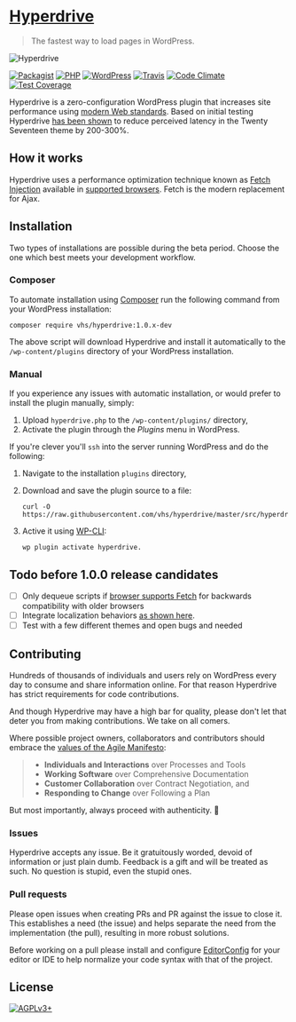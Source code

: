 # [Hyperdrive](http://hyperdrive.vhs.codeberg.page)

> The fastest way to load pages in WordPress.

![Hyperdrive](https://codeberg.org/vhs/hyperdrive/blob/master/logo.png "Hyperdrive Plugin for WordPress")

[![Packagist](https://img.shields.io/packagist/v/vhs/hyperdrive.svg?style=flat-square)](https://packagist.org/packages/vhs/hyperdrive)
[![PHP](https://img.shields.io/badge/php-%3E%3D%205.6-8892BF.svg?style=flat-square)](https://php.net/)
[![WordPress](https://img.shields.io/badge/wordpress-%3E%3D%204.6-0087BE.svg?style=flat-square)](https://wordpress.com/)
[![Travis](https://img.shields.io/travis/vhs/hyperdrive.svg?style=flat-square)](https://travis-ci.org/vhs/hyperdrive)
[![Code Climate](https://img.shields.io/codeclimate/github/vhs/hyperdrive.svg?style=flat-square)](https://codeclimate.com/github/vhs/hyperdrive)
[![Test Coverage](https://img.shields.io/codeclimate/coverage/github/vhs/hyperdrive.svg?style=flat-square)](https://codeclimate.com/github/vhs/hyperdrive)

Hyperdrive is a zero-configuration WordPress plugin that increases site performance using [modern Web standards](https://fetch.spec.whatwg.org/). Based on initial testing Hyperdrive [has been shown](https://hackernoon.com/putting-wordpress-into-hyperdrive-4705450dffc2) to reduce perceived latency in the Twenty Seventeen theme by 200-300%.

## How it works

Hyperdrive uses a performance optimization technique known as [Fetch Injection](https://hackcabin.com/post/managing-async-dependencies-javascript/) available in [supported browsers](http://caniuse.com/#search=fetch). Fetch is the modern replacement for Ajax.

## Installation

Two types of installations are possible during the beta period. Choose the one which best meets your development workflow.

### Composer

To automate installation using [Composer](https://getcomposer.org/doc/00-intro.md#installation-linux-unix-osx) run the following command from your WordPress installation:

    composer require vhs/hyperdrive:1.0.x-dev

The above script will download Hyperdrive and install it automatically to the `/wp-content/plugins` directory of your WordPress installation.

### Manual

If you experience any issues with automatic installation, or would prefer to install the plugin manually, simply:

1. Upload `hyperdrive.php` to the `/wp-content/plugins/` directory,
1. Activate the plugin through the *Plugins* menu in WordPress.

If you're clever you'll `ssh` into the server running WordPress and do the following:

1. Navigate to the installation `plugins` directory,
1. Download and save the plugin source to a file:

    ```shell
    curl -O https://raw.githubusercontent.com/vhs/hyperdrive/master/src/hyperdrive.php
    ```

1. Active it using [WP-CLI](http://wp-cli.org/):

    ```shell
    wp plugin activate hyperdrive.
    ```

## Todo before 1.0.0 release candidates

- [ ] Only dequeue scripts if [browser supports Fetch](http://caniuse.com/#search=fetch) for backwards compatibility with older browsers
- [ ] Integrate localization behaviors [as shown here](https://gist.github.com/vhs/64e8380010e43a526fb9c9ee511fad17#file-functions-php-L507).
- [ ] Test with a few different themes and open bugs and needed

## Contributing

Hundreds of thousands of individuals and users rely on WordPress every day to consume and share information online. For that reason Hyperdrive has strict requirements for code contributions.

And though Hyperdrive may have a high bar for quality, please don't let that deter you from making contributions. We take on all comers.

Where possible project owners, collaborators and contributors should embrace the [values of the Agile Manifesto](https://pragdave.me/blog/2014/03/04/time-to-kill-agile.html):

> - **Individuals and Interactions** over Processes and Tools
> - **Working Software** over Comprehensive Documentation
> - **Customer Collaboration** over Contract Negotiation, and
> - **Responding to Change** over Following a Plan

But most importantly, always proceed with authenticity. :saxophone:

### Issues

Hyperdrive accepts any issue. Be it gratuitously worded, devoid of information or just plain dumb. Feedback is a gift and will be treated as such. No question is stupid, even the stupid ones.

### Pull requests

Please open issues when creating PRs and PR against the issue to close it. This establishes a need (the issue) and helps separate the need from the implementation (the pull), resulting in more robust solutions.

Before working on a pull please install and configure [EditorConfig](http://editorconfig.org/) for your editor or IDE to help normalize your code syntax with that of the project.

## License

[![AGPLv3+](https://img.shields.io/github/license/vhs/hyperdrive.svg?style=flat-square)](https://www.gnu.org/licenses/agpl-3.0.html "GNU Afferno General Public License v3.0")
